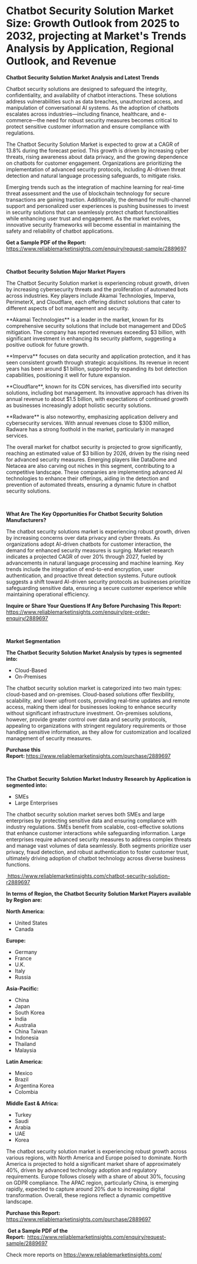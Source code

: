 <p><h1>Chatbot Security Solution Market Size: Growth Outlook from 2025 to 2032, projecting at Market's Trends Analysis by Application, Regional Outlook, and Revenue</h1></p><p><strong>Chatbot Security Solution Market Analysis and Latest Trends</strong></p>
<p><p>Chatbot security solutions are designed to safeguard the integrity, confidentiality, and availability of chatbot interactions. These solutions address vulnerabilities such as data breaches, unauthorized access, and manipulation of conversational AI systems. As the adoption of chatbots escalates across industries—including finance, healthcare, and e-commerce—the need for robust security measures becomes critical to protect sensitive customer information and ensure compliance with regulations.</p><p>The Chatbot Security Solution Market is expected to grow at a CAGR of 13.8% during the forecast period. This growth is driven by increasing cyber threats, rising awareness about data privacy, and the growing dependence on chatbots for customer engagement. Organizations are prioritizing the implementation of advanced security protocols, including AI-driven threat detection and natural language processing safeguards, to mitigate risks.</p><p>Emerging trends such as the integration of machine learning for real-time threat assessment and the use of blockchain technology for secure transactions are gaining traction. Additionally, the demand for multi-channel support and personalized user experiences is pushing businesses to invest in security solutions that can seamlessly protect chatbot functionalities while enhancing user trust and engagement. As the market evolves, innovative security frameworks will become essential in maintaining the safety and reliability of chatbot applications.</p></p>
<p><strong>Get a Sample PDF of the Report:&nbsp;</strong> <a href="https://www.reliablemarketinsights.com/enquiry/request-sample/2889697?utm_campaign=2935&utm_medium=2&utm_source=Github&utm_content=ia&utm_term=14032025&utm_id=chatbot-security-solution">https://www.reliablemarketinsights.com/enquiry/request-sample/2889697</a></p>
<p>&nbsp;</p>
<p><strong>Chatbot Security Solution Major Market Players</strong></p>
<p><p>The Chatbot Security Solution market is experiencing robust growth, driven by increasing cybersecurity threats and the proliferation of automated bots across industries. Key players include Akamai Technologies, Imperva, PerimeterX, and Cloudflare, each offering distinct solutions that cater to different aspects of bot management and security.</p><p>**Akamai Technologies** is a leader in the market, known for its comprehensive security solutions that include bot management and DDoS mitigation. The company has reported revenues exceeding $3 billion, with significant investment in enhancing its security platform, suggesting a positive outlook for future growth.</p><p>**Imperva** focuses on data security and application protection, and it has seen consistent growth through strategic acquisitions. Its revenue in recent years has been around $1 billion, supported by expanding its bot detection capabilities, positioning it well for future expansion.</p><p>**Cloudflare**, known for its CDN services, has diversified into security solutions, including bot management. Its innovative approach has driven its annual revenue to about $1.5 billion, with expectations of continued growth as businesses increasingly adopt holistic security solutions.</p><p>**Radware** is also noteworthy, emphasizing application delivery and cybersecurity services. With annual revenues close to $300 million, Radware has a strong foothold in the market, particularly in managed services.</p><p>The overall market for chatbot security is projected to grow significantly, reaching an estimated value of $3 billion by 2026, driven by the rising need for advanced security measures. Emerging players like DataDome and Netacea are also carving out niches in this segment, contributing to a competitive landscape. These companies are implementing advanced AI technologies to enhance their offerings, aiding in the detection and prevention of automated threats, ensuring a dynamic future in chatbot security solutions.</p></p>
<p>&nbsp;</p>
<p><strong>What Are The Key Opportunities For Chatbot Security Solution Manufacturers?</strong></p>
<p><p>The chatbot security solutions market is experiencing robust growth, driven by increasing concerns over data privacy and cyber threats. As organizations adopt AI-driven chatbots for customer interaction, the demand for enhanced security measures is surging. Market research indicates a projected CAGR of over 20% through 2027, fueled by advancements in natural language processing and machine learning. Key trends include the integration of end-to-end encryption, user authentication, and proactive threat detection systems. Future outlook suggests a shift toward AI-driven security protocols as businesses prioritize safeguarding sensitive data, ensuring a secure customer experience while maintaining operational efficiency.</p></p>
<p><strong>Inquire or Share Your Questions If Any Before Purchasing This Report:</strong> <a href="https://www.reliablemarketinsights.com/enquiry/pre-order-enquiry/2889697?utm_campaign=2935&utm_medium=2&utm_source=Github&utm_content=ia&utm_term=14032025&utm_id=chatbot-security-solution">https://www.reliablemarketinsights.com/enquiry/pre-order-enquiry/2889697</a></p>
<p>&nbsp;</p>
<p><strong>Market Segmentation</strong></p>
<p><strong>The Chatbot Security Solution Market Analysis by types is segmented into:</strong></p>
<p><ul><li>Cloud-Based</li><li>On-Premises</li></ul></p>
<p><p>The chatbot security solution market is categorized into two main types: cloud-based and on-premises. Cloud-based solutions offer flexibility, scalability, and lower upfront costs, providing real-time updates and remote access, making them ideal for businesses looking to enhance security without significant infrastructure investment. On-premises solutions, however, provide greater control over data and security protocols, appealing to organizations with stringent regulatory requirements or those handling sensitive information, as they allow for customization and localized management of security measures.</p></p>
<p><strong>Purchase this Report:&nbsp;</strong><a href="https://www.reliablemarketinsights.com/purchase/2889697?utm_campaign=2935&utm_medium=2&utm_source=Github&utm_content=ia&utm_term=14032025&utm_id=chatbot-security-solution">https://www.reliablemarketinsights.com/purchase/2889697</a></p>
<p>&nbsp;</p>
<p><strong>The Chatbot Security Solution Market Industry Research by Application is segmented into:</strong></p>
<p><ul><li>SMEs</li><li>Large Enterprises</li></ul></p>
<p><p>The chatbot security solution market serves both SMEs and large enterprises by protecting sensitive data and ensuring compliance with industry regulations. SMEs benefit from scalable, cost-effective solutions that enhance customer interactions while safeguarding information. Large enterprises require advanced security measures to address complex threats and manage vast volumes of data seamlessly. Both segments prioritize user privacy, fraud detection, and robust authentication to foster customer trust, ultimately driving adoption of chatbot technology across diverse business functions.</p></p>
<p><a href="https://www.reliablemarketinsights.com/chatbot-security-solution-r2889697?utm_campaign=2935&utm_medium=2&utm_source=Github&utm_content=ia&utm_term=14032025&utm_id=chatbot-security-solution">&nbsp;https://www.reliablemarketinsights.com/chatbot-security-solution-r2889697</a></p>
<p><strong>In terms of Region, the Chatbot Security Solution Market Players available by Region are:</strong></p>
<p>
    <p> <strong> North America: </strong>
        <ul>
            <li>United States</li>
            <li>Canada</li>
        </ul>
        </p> 
    <p> <strong> Europe: </strong>
        <ul>
            <li>Germany</li>
            <li>France</li>
            <li>U.K.</li>
            <li>Italy</li>
            <li>Russia</li>
        </ul>
        </p> 
    <p> <strong> Asia-Pacific: </strong>
        <ul>
            <li>China</li>
            <li>Japan</li>
            <li>South Korea</li>
            <li>India</li>
            <li>Australia</li>
            <li>China Taiwan</li>
            <li>Indonesia</li>
            <li>Thailand</li>
            <li>Malaysia</li>
        </ul>
        </p> 
    <p> <strong> Latin America: </strong>
        <ul>
            <li>Mexico</li>
            <li>Brazil</li>
            <li>Argentina Korea</li>
            <li>Colombia</li>
        </ul>
        </p> 
    <p> <strong> Middle East & Africa: </strong>
        <ul>
            <li>Turkey</li>
            <li>Saudi</li>
            <li>Arabia</li>
            <li>UAE</li>
            <li>Korea</li>
        </ul>
    </p>
    </p>
<p><p>The chatbot security solution market is experiencing robust growth across various regions, with North America and Europe poised to dominate. North America is projected to hold a significant market share of approximately 40%, driven by advanced technology adoption and regulatory requirements. Europe follows closely with a share of about 30%, focusing on GDPR compliance. The APAC region, particularly China, is emerging rapidly, expected to capture around 20% due to increasing digital transformation. Overall, these regions reflect a dynamic competitive landscape.</p></p>
<p><strong>Purchase this Report: </strong><a href="https://www.reliablemarketinsights.com/purchase/2889697?utm_campaign=2935&utm_medium=2&utm_source=Github&utm_content=ia&utm_term=14032025&utm_id=chatbot-security-solution">https://www.reliablemarketinsights.com/purchase/2889697</a></p>
<p>&nbsp;<strong>Get a Sample PDF of the Report:&nbsp;&nbsp;</strong><a href="https://www.reliablemarketinsights.com/enquiry/request-sample/2889697?utm_campaign=2935&utm_medium=2&utm_source=Github&utm_content=ia&utm_term=14032025&utm_id=chatbot-security-solution">https://www.reliablemarketinsights.com/enquiry/request-sample/2889697</a></p>
<p><strong></strong></p>
<p>Check more reports on <a href="https://www.reliablemarketinsights.com/?utm_campaign=2935&utm_medium=2&utm_source=Github&utm_content=ia&utm_term=14032025&utm_id=chatbot-security-solution">https://www.reliablemarketinsights.com/</a></p>